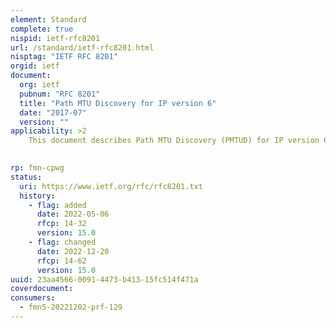 ```yaml
---
element: Standard
complete: true
nispid: ietf-rfc8201
url: /standard/ietf-rfc8201.html
nisptag: "IETF RFC 8201"
orgid: ietf
document:
  org: ietf
  pubnum: "RFC 8201"
  title: "Path MTU Discovery for IP version 6"
  date: "2017-07"
  version: ""
applicability: >2
    This document describes Path MTU Discovery (PMTUD) for IP version 6. It is largely derived from RFC 1191, which describes Path MTU Discovery for IP version 4. It obsoletes RFC 1981.

  
rp: fmn-cpwg
status:
  uri: https://www.ietf.org/rfc/rfc8201.txt
  history: 
    - flag: added
      date: 2022-05-06
      rfcp: 14-32
      version: 15.0
    - flag: changed
      date: 2022-12-20
      rfcp: 14-62
      version: 15.0
uuid: 23aa4566-0091-4473-b413-15fc514f471a
coverdocument:
consumers:
  - fmn5-20221202-prf-129
---
```

